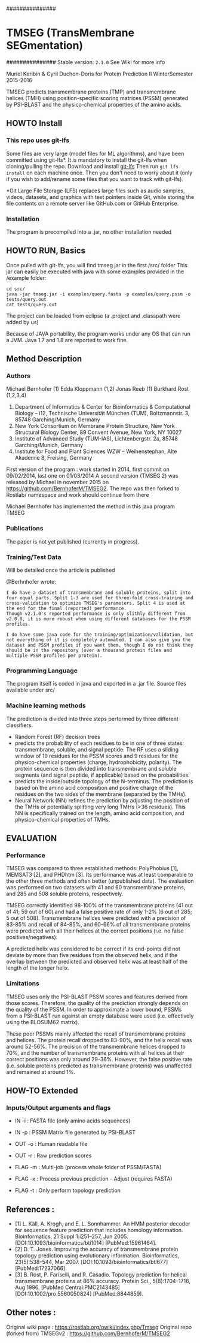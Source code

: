 ###############
# TMSEG (TransMembrane SEGmentation)
###############
Stable version: `2.1.0`
See Wiki for more info

Muriel Keribin & Cyril Duchon-Doris for Protein Prediction II WinterSemester 2015-2016

TMSEG predicts transmembrane proteins (TMP) and transmembrane helices (TMH) using position-specific scoring matrices (PSSM) generated by PSI-BLAST and the physico-chemical properties of the amino acids.

## HOWTO Install

### This repo uses git-lfs

Some files are very large (model files for ML algorithms), and have been committed using git-lfs*. It is mandatory to install the git-lfs when cloning/pulling the repo. 
Download and install [git-lfs](https://git-lfs.github.com/)
Then run `git lfs install` on each machine once. Then you don't need to worry about it (only if you wish to add/rename some files that you want to track with git-lfs).

*Git Large File Storage (LFS) replaces large files such as audio samples, videos, datasets, and graphics with text pointers inside Git, while storing the file contents on a remote server like GitHub.com or GitHub Enterprise.

### Installation

The program is precompiled into a .jar, no other installation needed

## HOWTO RUN, Basics

Once pulled with git-lfs, you will find tmseg.jar in the first /src/ folder
This jar can easily be executed with java with some examples provided in the /example folder:

```shell
cd src/ 
java -jar tmseg.jar -i examples/query.fasta -p examples/query.pssm -o tests/query.out
cat tests/query.out
```

The project can be loaded from eclipse (a .project and .classpath were added by us)

Because of JAVA portability, the program works under any OS that can run a JVM. Java 1.7 and 1.8 are reported to work fine.

## Method Description

### Authors

Michael Bernhofer (1)
Edda Kloppmann (1,2)
Jonas Reeb (1)
Burkhard Rost (1,2,3,4)

1. Department of Informatics & Center for Bioinformatics & Computational Biology – i12, Technische Universität München (TUM), Boltzmannstr. 3, 85748 Garching/Munich, Germany
2. New York Consortium on Membrane Protein Structure, New York Structural Biology Center, 89 Convent Avenue, New York, NY 10027
3. Institute of Advanced Study (TUM-IAS), Lichtenbergstr. 2a, 85748 Garching/Munich, Germany
4. Institute for Food and Plant Sciences WZW – Weihenstephan, Alte Akademie 8, Freising, Germany

First version of the program : work started in 2014, first commit on 09/02/2014, last one on 01/03/2014
A second version (TMSEG 2) was released by Michael in november 2015 on https://github.com/BernhoferM/TMSEG2. The repo was then forked to Rostlab/ namespace and work should continue from there

Michael Bernhofer has implemented the method in this java program TMSEG

### Publications

The paper is not yet published (currently in progress).

### Training/Test Data

Will be detailed once the article is published

@Berhnhofer wrote:

```
I do have a dataset of transmembrane and soluble proteins, split into four equal parts. Split 1-3 are used for three-fold cross-training and cross-validation to optimize TMSEG's parameters. Split 4 is used at the end for the final (reported) performance.
Though v2.1.0's reported performance is only slithly different from v2.0.0, it is more robust when using different databases for the PSSM profiles.

I do have some java code for the training/optimization/validation, but not everything of it is completely automated. I can also give you the dataset and PSSM profiles if you want them, though I do not think they should be in the repository (over a thousand protein files and multiple PSSM profiles per protein).
```

### Programming Language

The program itself is coded in java and exported in a .jar file. Source files available under src/

### Machine learning methods

The prediction is divided into three steps performed by three different classifiers. 

 *  Random Forest (RF) decision trees
   *  predicts the probability of each residues to be in one of three states: transmembrane, soluble, and signal peptide. The RF uses a sliding window of 19 residues for the PSSM scores and 9 residues for the physico-chemical properties (charge, hydrophobicity, polarity). The protein sequence is then divided into transmembrane and soluble segments (and signal peptide, if applicable) based on the probabilities. 
   * predicts the inside/outside topology of the N-terminus. The prediction is based on the amino acid composition and positive charge of the residues on the two sides of the membrane (separated by the TMHs). 
 *  Neural Network (NN) refines the prediction by adjusting the position of the TMHs or potentially splitting very long TMHs (>36 residues). This NN is specifically trained on the length, amino acid composition, and physico-chemical properties of TMHs. 

## EVALUATION

### Performance

TMSEG was compared to three established methods: PolyPhobius [1], MEMSAT3 [2], and PHDhtm [3]. Its performance was at least comparable to the other three methods and often better (unpublished data). The evaluation was performed on two datasets with 41 and 60 transmembrane proteins, and 285 and 508 soluble proteins, respectively.

TMSEG correctly identified 98-100% of the transmembrane proteins (41 out of 41; 59 out of 60) and had a false positive rate of only 1-2% (6 out of 285; 5 out of 508). Transmembrane helices were predicted with a precision of 83-85% and recall of 84-85%, and 60-66% of all transmembrane proteins were predicted with all their helices at the correct positions (i.e. no false positives/negatives).

A predicted helix was considered to be correct if its end-points did not deviate by more than five residues from the observed helix, and if the overlap between the predicted and observed helix was at least half of the length of the longer helix.


### Limitations

TMSEG uses only the PSI-BLAST PSSM scores and features derived from those scores. Therefore, the quality of the prediction strongly depends on the quality of the PSSM. In order to approximate a lower bound, PSSMs from a PSI-BLAST run against an empty database were used (i.e. effectively using the BLOSUM62 matrix).

These poor PSSMs mainly affected the recall of transmembrane proteins and helices. The protein recall dropped to 83-90%, and the helix recall was around 52-56%. The precision of the transmembrane helices dropped to 70%, and the number of transmembrane proteins with all helices at their correct positions was only around 29-36%. However, the false positive rate (i.e. soluble proteins predicted as transmembrane proteins) was unaffected and remained at around 1%. 

## HOW-TO Extended
 
### Inputs/Output arguments and flags

* IN -i : FASTA file (only amino acids sequences)
* IN -p : PSSM Matrix file generated by PSI-BLAST

* OUT -o : Human readable file
* OUT -r : Raw prediction scores

* FLAG -m : Multi-job (process whole folder of PSSM/FASTA)
* FLAG -x : Process previous prediction - Adjust (requires FASTA)
* FLAG -t : Only perform topology prediction

## References :

* [1] L. Käll, A. Krogh, and E. L. Sonnhammer. An HMM posterior decoder for sequence feature prediction that includes homology information. Bioinformatics, 21 Suppl 1:i251–257, Jun 2005. [DOI:10.1093/bioinformatics/bti1014] [PubMed:15961464].
* [2] D. T. Jones. Improving the accuracy of transmembrane protein topology prediction using evolutionary information. Bioinformatics, 23(5):538–544, Mar 2007. [DOI:10.1093/bioinformatics/btl677] [PubMed:17237066].
* [3] B. Rost, P. Fariselli, and R. Casadio. Topology prediction for helical transmembrane proteins at 86% accuracy. Protein Sci., 5(8):1704–1718, Aug 1996. [PubMed Central:PMC2143485] [DOI:10.1002/pro.5560050824] [PubMed:8844859]. 

## Other notes :

Original wiki page : https://rostlab.org/owiki/index.php/Tmseg
Original repo (forked from) TMSEGv2 : https://github.com/BernhoferM/TMSEG2
